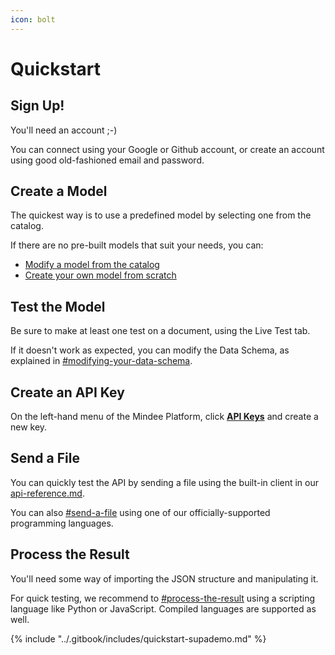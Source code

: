 ```yaml
---
icon: bolt
---
```


# Quickstart

## Sign Up!

You'll need an account ;-)

You can connect using your Google or Github account, or create an account using good old-fashioned email and password.

## Create a Model

The quickest way is to use a predefined model by selecting one from the catalog.

If there are no pre-built models that suit your needs, you can:

* [Modify a model from the catalog](defining-a-model.md#from-an-existing-model)
* [Create your own model from scratch](defining-a-model.md#from-scratch)

## Test the Model

Be sure to make at least one test on a document, using the Live Test tab.

If it doesn't work as expected, you can modify the Data Schema, as explained in [#modifying-your-data-schema](../models/models-overview.md#modifying-your-data-schema "mention").

## Create an API Key

On the left-hand menu of the Mindee Platform, click [**API Keys**](https://app.mindee.com/api-keys) and create a new key.

## Send a File

You can quickly test the API by sending a file using the built-in client in our [api-reference.md](../integrations/api-reference.md "mention").

You can also [#send-a-file](quickstart.md#send-a-file "mention") using one of our officially-supported programming languages.

## Process the Result

You'll need some way of importing the JSON structure and manipulating it.

For quick testing, we recommend to [#process-the-result](quickstart.md#process-the-result "mention") using a scripting language like Python or JavaScript. Compiled languages are supported as well.



{% include "../.gitbook/includes/quickstart-supademo.md" %}
